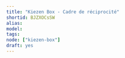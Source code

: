 ```yaml
---
title: "Kiezen Box - Cadre de réciprocité"
shortid: BJZXOCsSW
alias:
model:
tags:
node: ["kiezen-box"]
draft: yes
---
```

